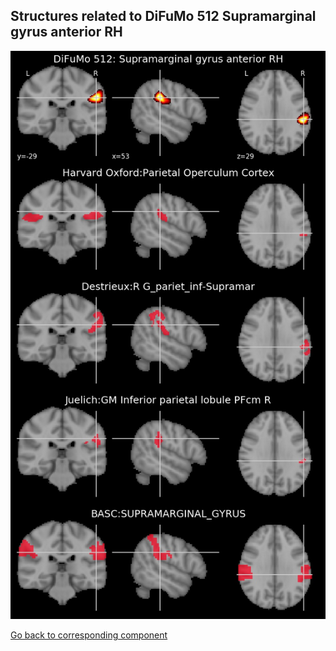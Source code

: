 


## Structures related to DiFuMo 512 Supramarginal gyrus anterior RH

![6](6.jpg "Structures related to DiFuMo 512 Supramarginal gyrus anterior RH")

[Go back to corresponding component](https://parietal-inria.github.io/DiFuMo/512/html/6.html)